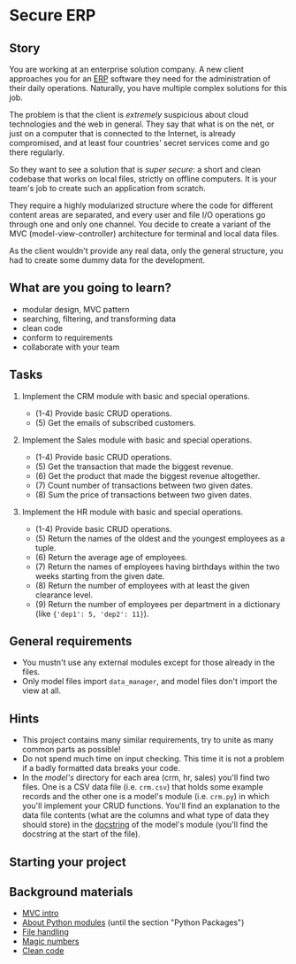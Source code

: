 # Secure ERP

## Story

You are working at an enterprise solution company.
A new client approaches you for
an [ERP](https://en.wikipedia.org/wiki/Enterprise_resource_planning)
software they need for the administration of
their daily operations. Naturally, you have multiple
complex solutions for this job.

The problem is that the client is _extremely_ suspicious
about cloud technologies and the web in general.
They say that what is on the net, or just on a computer
that is connected to the Internet, is already compromised,
and at least four countries' secret services come and go
there regularly.

So they want to see a solution that is _super secure_:
a short and clean codebase that works on local files,
strictly on offline computers. It is your team's job
to create such an application from scratch.

They require a highly modularized structure where
the code for different content areas are separated,
and every user and file I/O operations go through
one and only one channel. You decide to create
a variant of the MVC (model-view-controller)
architecture for terminal and local data files.

As the client wouldn't provide any real data, only the
general structure, you had to create some dummy data
for the development.

## What are you going to learn?

- modular design, MVC pattern
- searching, filtering, and transforming data
- clean code
- conform to requirements
- collaborate with your team

## Tasks

1. Implement the CRM module with basic and special operations.
    - (1-4) Provide basic CRUD operations.
    - (5) Get the emails of subscribed customers.

2. Implement the Sales module with basic and special operations.
    - (1-4) Provide basic CRUD operations.
    - (5) Get the transaction that made the biggest revenue.
    - (6) Get the product that made the biggest revenue altogether.
    - (7) Count number of transactions between two given dates.
    - (8) Sum the price of transactions between two given dates.

3. Implement the HR module with basic and special operations.
    - (1-4) Provide basic CRUD operations.
    - (5) Return the names of the oldest and the youngest employees as a tuple.
    - (6) Return the average age of employees.
    - (7) Return the names of employees having birthdays within the two weeks starting from the given date.
    - (8) Return the number of employees with at least the given clearance level.
    - (9) Return the number of employees per department in a dictionary (like `{'dep1': 5, 'dep2': 11}`).

## General requirements

- You mustn't use any external modules except for those already in the files.
- Only model files import `data_manager`, and model files don't import the view at all.

## Hints

- This project contains many similar requirements, try to unite
  as many common parts as possible!
- Do not spend much time on input checking. This time it is not
  a problem if a badly formatted data breaks your code.
- In the *model's* directory for each area (crm, hr, sales)
  you'll find two files.
  One is a CSV data file (i.e. `crm.csv`) that holds some example records
  and the other one is a model's module (i.e. `crm.py`) in which you'll
  implement your CRUD functions.
  You'll find an explanation to the data file contents
  (what are the columns and what type of data they should store) in
  the [docstring](https://www.programiz.com/python-programming/docstrings)
  of the model's module (you'll find the docstring at the start of the file).

## Starting your project



## Background materials

- <i class="far fa-exclamation"></i> [MVC intro](/pages/general/mvc-pattern-intro)
- <i class="far fa-exclamation"></i> [About Python modules](https://realpython.com/python-modules-packages/) (until the section "Python Packages")
- <i class="far fa-exclamation"></i> [File handling](/pages/python/file-handling)
- <i class="far fa-exclamation"></i> [Magic numbers](/pages/general/magic-numbers)
- <i class="far fa-exclamation"></i> [Clean code](/pages/general/clean-code)
